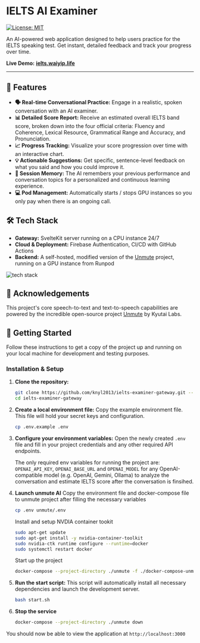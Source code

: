 # IELTS AI Examiner

[![License: MIT](https://img.shields.io/badge/License-MIT-yellow.svg)](https://opensource.org/licenses/MIT)

An AI-powered web application designed to help users practice for the IELTS speaking test. Get instant, detailed feedback and track your progress over time.

**Live Demo:** **[ielts.waiyip.life](https://ielts.waiyip.life)**

---

## 🌟 Features

*   **🗣️ Real-time Conversational Practice:** Engage in a realistic, spoken conversation with an AI examiner.
*   **📊 Detailed Score Report:** Receive an estimated overall IELTS band score, broken down into the four official criteria: Fluency and Coherence, Lexical Resource, Grammatical Range and Accuracy, and Pronunciation.
*   **📈 Progress Tracking:** Visualize your score progression over time with an interactive chart.
*   **💡 Actionable Suggestions:** Get specific, sentence-level feedback on what you said and how you could improve it.
*   **🧠 Session Memory:** The AI remembers your previous performance and conversation topics for a personalized and continuous learning experience.
*   **💻 Pod Management:** Automatically starts / stops GPU instances so you only pay when there is an ongoing call.

## 🛠️ Tech Stack

*   **Gateway:** SvelteKit server running on a CPU instance 24/7
*   **Cloud & Deployment:** Firebase Authentication, CI/CD with GitHub Actions
*   **Backend:** A self-hosted, modified version of the [Unmute](https://github.com/kyutai-labs/unmute) project, running on a GPU instance from Runpod

![tech stack](./techstack.png)

## 🙏 Acknowledgements

This project's core speech-to-text and text-to-speech capabilities are powered by the incredible open-source project [Unmute](https://github.com/kyutai-labs/unmute) by Kyutai Labs. 

## 🚀 Getting Started

Follow these instructions to get a copy of the project up and running on your local machine for development and testing purposes.


### Installation & Setup

1.  **Clone the repository:**
    ```bash
    git clone https://github.com/knyl2013/ielts-examiner-gateway.git --recurse-submodules
    cd ielts-examiner-gateway
    ```

2.  **Create a local environment file:**
    Copy the example environment file. This file will hold your secret keys and configuration.
    ```bash
    cp .env.example .env
    ```

3.  **Configure your environment variables:**
    Open the newly created `.env` file and fill in your project credentials and any other required API endpoints.
    
    The only required env variables for running the project are: `OPENAI_API_KEY`, `OPENAI_BASE_URL` and `OPENAI_MODEL` for any OpenAI-compatible model (e.g. OpenAI, Gemini, Ollama) to analyze the conversation and estimate IELTS score after the conversation is finsihed.

4. **Launch unmute AI**
    Copy the environment file and docker-compose file to unmute project after filling the necessary variables
    ```bash
    cp .env unmute/.env
    ```

    Install and setup NVDIA container tookit
    ```bash
    sudo apt-get update
    sudo apt-get install -y nvidia-container-toolkit
    sudo nvidia-ctk runtime configure --runtime=docker
    sudo systemctl restart docker
    ```

    Start up the project
    ```bash
    docker-compose --project-directory ./unmute -f ./docker-compose-unmute.yaml up -d --build
    ```

5.  **Run the start script:**
    This script will automatically install all necessary dependencies and launch the development server.
    ```bash
    bash start.sh
    ```

6. **Stop the service**
    ```bash
    docker-compose --project-directory ./unmute down
    ```

You should now be able to view the application at `http://localhost:3000`
